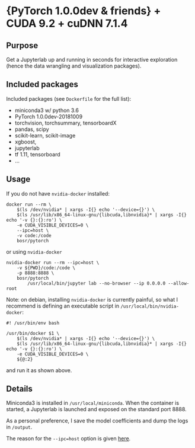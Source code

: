 # {PyTorch 1.0.0dev & friends} + CUDA 9.2 + cuDNN 7.1.4
## Purpose
Get a Jupyterlab up and running in seconds for interactive exploration (hence the data wrangling and visualization packages).

## Included packages
Included packages (see `Dockerfile` for the full list):
  - miniconda3 w/ python 3.6
  - PyTorch 1.0.0dev-20181009
  - torchvision, torchsummary, tensorboardX
  - pandas, scipy
  - scikit-learn, scikit-image
  - xgboost,
  - jupyterlab
  - tf 1.11, tensorboard
  - ...

## Usage
If you do not have `nvidia-docker` installed:

    docker run --rm \
        $(ls /dev/nvidia* | xargs -I{} echo '--device={}') \
        $(ls /usr/lib/x86_64-linux-gnu/{libcuda,libnvidia}* | xargs -I{} echo '-v {}:{}:ro') \
        -e CUDA_VISIBLE_DEVICES=0 \
        --ipc=host \
        -v code:/code
        bosr/pytorch

or using `nvidia-docker`

    nvidia-docker run --rm --ipc=host \
        -v ${PWD}/code:/code \
        -p 8888:8888 \
        bosr/pytorch
            /usr/local/bin/jupyter lab --no-browser --ip 0.0.0.0 --allow-root

Note: on debian, installing `nvidia-docker` is currently painful, so what I recommend is defining an executable script in `/usr/local/bin/nvidia-docker`:

    #! /usr/bin/env bash

    /usr/bin/docker $1 \
        $(ls /dev/nvidia* | xargs -I{} echo '--device={}') \
        $(ls /usr/lib/x86_64-linux-gnu/{libcuda,libnvidia}* | xargs -I{} echo '-v {}:{}:ro') \
        -e CUDA_VISIBLE_DEVICES=0 \
        ${@:2}

and run it as shown above.

## Details
Miniconda3 is installed in `/usr/local/miniconda`. When the container is started, a Jupyterlab is launched and exposed on the standard port 8888.

As a personal preference, I save the model coefficients and dump the logs in `/output`.

The reason for the `--ipc=host` option is given [here](https://github.com/pytorch/pytorch/issues/1158#issuecomment-290771026).
